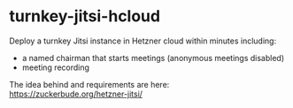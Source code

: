# turnkey-jitsi-hcloud

Deploy a turnkey Jitsi instance in Hetzner cloud within minutes including:
- a named chairman that starts meetings (anonymous meetings disabled)
- meeting recording


The idea behind and requirements are here: https://zuckerbude.org/hetzner-jitsi/
